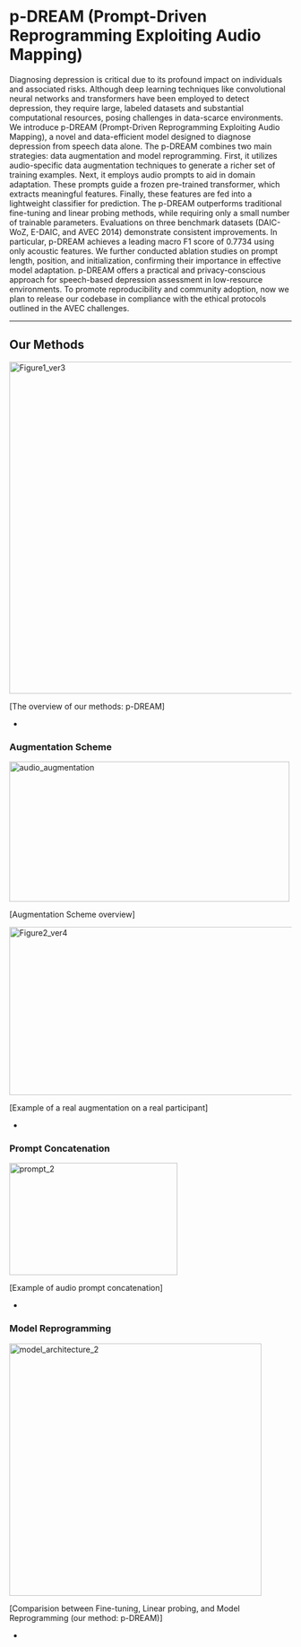 # p-DREAM (Prompt-Driven Reprogramming Exploiting Audio Mapping)

Diagnosing depression is critical due to its profound impact on individuals and associated risks.
Although deep learning techniques like convolutional neural networks and transformers have been employed to detect depression, they require large, labeled datasets and substantial computational resources, posing challenges in data-scarce environments.
We introduce p-DREAM (Prompt-Driven Reprogramming Exploiting Audio Mapping), a novel and data-efficient model designed to diagnose depression from speech data alone.
The p-DREAM combines two main strategies: data augmentation and model reprogramming. First, it utilizes audio-specific data augmentation techniques to generate a richer set of training examples.
Next, it employs audio prompts to aid in domain adaptation. These prompts guide a frozen pre-trained transformer, which extracts meaningful features. Finally, these features are fed into a lightweight classifier for prediction.
The p-DREAM outperforms traditional fine-tuning and linear probing methods, while requiring only a small number of trainable parameters. Evaluations on three benchmark datasets (DAIC-WoZ, E-DAIC, and AVEC 2014) demonstrate consistent improvements.
In particular, p-DREAM achieves a leading macro F1 score of 0.7734 using only acoustic features.
We further conducted ablation studies on prompt length, position, and initialization, confirming their importance in effective model adaptation.
p-DREAM offers a practical and privacy-conscious approach for speech-based depression assessment in low-resource environments.
To promote reproducibility and community adoption, now we plan to release our codebase in compliance with the ethical protocols outlined in the AVEC challenges.

---

## Our Methods

<img width="1723" height="592" alt="Figure1_ver3" src="https://github.com/user-attachments/assets/3808131b-efc1-469d-9f0d-f5550caa6b48" />

[The overview of our methods: p-DREAM]

-

### Augmentation Scheme

<img width="500" height="250" alt="audio_augmentation" src="https://github.com/user-attachments/assets/d1d5320d-09ce-48cc-afc9-ce9485fb65fa" />

[Augmentation Scheme overview]

<img width="900" height="300" alt="Figure2_ver4" src="https://github.com/user-attachments/assets/96cb56ec-17cc-4d8c-8f86-dfdcd9ca6951" />

[Example of a real augmentation on a real participant]

-

### Prompt Concatenation

<img width="300" height="200" alt="prompt_2" src="https://github.com/user-attachments/assets/8c0a9eae-de3d-4bc3-91bc-0283637e6e60" />

[Example of audio prompt concatenation]

-

### Model Reprogramming

<img width="450" height="450" alt="model_architecture_2" src="https://github.com/user-attachments/assets/385b0885-36c5-4eeb-9d04-1ceeca4eed39" />

[Comparision between Fine-tuning, Linear probing, and Model Reprogramming (our method: p-DREAM)]

-
